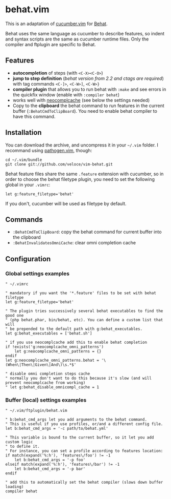 # behat.vim

This is an adaptation of [cucumber.vim](https://github.com/tpope/vim-cucumber)
for [Behat](http://behat.org).

Behat uses the same language as cucumber to describe features, so indent and
syntax scripts are the same as cucumber runtime files. Only the compiler and
ftplugin are specific to Behat.

## Features

* **autocompletion** of steps (with `<C-X><C-O>`)
* **jump to step definition** (*behat version from 2.2 and ctags are required*) with
tag commands `<C-]>`, `<C-W>]`, `<C-W>}`
* **compiler plugin** that allows you to run behat with `:make` and see errors in
the quickfix window (enable with `:compiler behat`)
* works well with [neocomplcache](https://github.com/Shougo/neocomplcache)
(see below the settings needed)
* Copy to the **clipboard** the behat command to run features in the current buffer
(`:BehatCmdToClipBoard`). You need to enable behat compiler to have this command.

## Installation

You can download the archive, and uncompress it in your `~/.vim` folder.
I recommand using [pathogen.vim](https://github.com/tpope/vim-pathogen), though:

    cd ~/.vim/bundle
    git clone git://github.com/veloce/vim-behat.git

Behat feature files share the same `.feature` extension with cucumber, so in
order to choose the behat filetype plugin, you need to set the following global
in your `.vimrc`:

    let g:feature_filetype='behat'

If you don't, cucumber will be used as filetype by default.

## Commands

* `:BehatCmdToClipBoard`: copy the behat command for current buffer into the
  clipboard
* `:BehatInvalidatesOmniCache`: clear omni completion cache

## Configuration

### Global settings examples

```vim
" ~/.vimrc

" mandatory if you want the '*.feature' files to be set with behat filetype
let g:feature_filetype='behat'

" The plugin tries successively several behat executables to find the good one
" (php behat.phar, bin/behat, etc). You can define a custom list that will
" be prepended to the default path with g:behat_executables.
let g:behat_executables = ['behat.sh']

" if you use neocomplcache add this to enable behat completion
if !exists('g:neocomplcache_omni_patterns')
    let g:neocomplcache_omni_patterns = {}
endif
let g:neocomplcache_omni_patterns.behat = '\(When\|Then\|Given\|And\)\s.*$'

" disable omni completion steps cache
" normally you don't want to do this because it's slow (and will prevent neocomplcache from working)
" let g:behat_disable_omnicompl_cache = 1
```

### Buffer (local) settings examples

```vim
" ~/.vim/ftplugin/behat.vim

" b:behat_cmd_args let you add arguments to the behat command.
" This is useful if you use profiles, or/and a different config file.
let b:behat_cmd_args = '-c path/to/behat.yml'

" This variable is bound to the current buffer, so it let you add custom logic
" to define it.
" For instance, you can set a profile according to features location:
if match(expand('%:h'), 'features\/foo') != -1
    let b:behat_cmd_args = '-p foo'
elseif match(expand('%:h'), 'features\/bar') != -1
    let b:behat_cmd_args = '-p bar'
endif

" add this to automatically set the behat compiler (slows down buffer loading)
compiler behat
```
